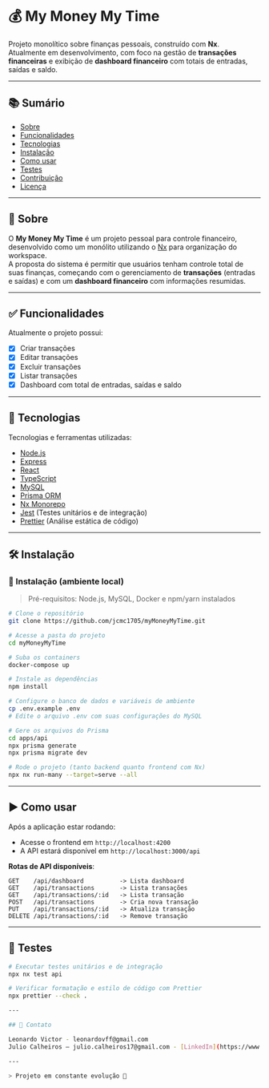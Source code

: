 # 💰 My Money My Time

Projeto monolítico sobre finanças pessoais, construído com **Nx**.  
Atualmente em desenvolvimento, com foco na gestão de **transações financeiras** e exibição de **dashboard financeiro** com totais de entradas, saídas e saldo.

---

## 📚 Sumário

- [Sobre](#sobre)
- [Funcionalidades](#funcionalidades)
- [Tecnologias](#tecnologias)
- [Instalação](#instalação)
- [Como usar](#como-usar)
- [Testes](#testes)
- [Contribuição](#contribuição)
- [Licença](#licença)

---

## 📖 Sobre

O **My Money My Time** é um projeto pessoal para controle financeiro, desenvolvido como um monólito utilizando o [Nx](https://nx.dev/) para organização do workspace.  
A proposta do sistema é permitir que usuários tenham controle total de suas finanças, começando com o gerenciamento de **transações** (entradas e saídas) e com um **dashboard financeiro** com informações resumidas.

---

## ✅ Funcionalidades

Atualmente o projeto possui:

- [x] Criar transações
- [x] Editar transações
- [x] Excluir transações
- [x] Listar transações
- [x] Dashboard com total de entradas, saídas e saldo

---

## 🧰 Tecnologias

Tecnologias e ferramentas utilizadas:

- [Node.js](https://nodejs.org/)
- [Express](https://expressjs.com/)
- [React](https://reactjs.org/)
- [TypeScript](https://www.typescriptlang.org/)
- [MySQL](https://www.mysql.com/)
- [Prisma ORM](https://www.prisma.io/)
- [Nx Monorepo](https://nx.dev/)
- [Jest](https://jestjs.io/) (Testes unitários e de integração)
- [Prettier](https://prettier.io/) (Análise estática de código)

---

## 🛠️ Instalação

### 🧱 Instalação (ambiente local)

> Pré-requisitos: Node.js, MySQL, Docker e npm/yarn instalados

```bash
# Clone o repositório
git clone https://github.com/jcmc1705/myMoneyMyTime.git

# Acesse a pasta do projeto
cd myMoneyMyTime

# Suba os containers
docker-compose up

# Instale as dependências
npm install

# Configure o banco de dados e variáveis de ambiente
cp .env.example .env
# Edite o arquivo .env com suas configurações do MySQL

# Gere os arquivos do Prisma
cd apps/api
npx prisma generate
npx prisma migrate dev

# Rode o projeto (tanto backend quanto frontend com Nx)
npx nx run-many --target=serve --all
```

---

## ▶️ Como usar

Após a aplicação estar rodando:

- Acesse o frontend em `http://localhost:4200`
- A API estará disponível em `http://localhost:3000/api`

**Rotas de API disponíveis**:

```http
GET    /api/dashboard          -> Lista dashboard
GET    /api/transactions       -> Lista transações
GET    /api/transactions/:id   -> Lista transação
POST   /api/transactions       -> Cria nova transação
PUT    /api/transactions/:id   -> Atualiza transação
DELETE /api/transactions/:id   -> Remove transação
```

---

## 🧪 Testes

```bash
# Executar testes unitários e de integração
npx nx test api

# Verificar formatação e estilo de código com Prettier
npx prettier --check .

---

## 📩 Contato

Leonardo Victor - leonardovff@gmail.com
Julio Calheiros – julio.calheiros17@gmail.com - [LinkedIn](https://www.linkedin.com/in/julio-calheiros-125850235)

---

> Projeto em constante evolução 🚀
```
